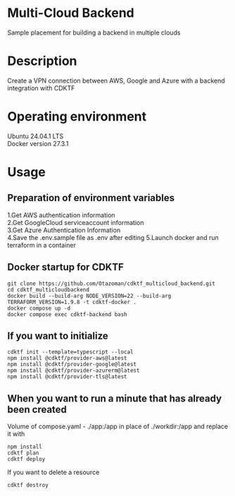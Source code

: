 # Multi-Cloud Backend

Sample placement for building a backend in multiple clouds

# Description

Create a VPN connection between AWS, Google and Azure with a backend integration with CDKTF

# Operating environment

Ubuntu 24.04.1 LTS  
Docker version 27.3.1

# Usage

## Preparation of environment variables

1.Get AWS authentication information  
2.Get GoogleCloud serviceaccount information  
3.Get Azure Authentication Information  
4.Save the .env.sample file as .env after editing 5.Launch docker and run terraform in a container

## Docker startup for CDKTF

```
git clone https://github.com/Otazoman/cdktf_multicloud_backend.git
cd cdktf_multicloudbackend
docker build --build-arg NODE_VERSION=22 --build-arg TERRAFORM_VERSION=1.9.8 -t cdktf-docker .
docker compose up -d
docker compose exec cdktf-backend bash
```

## If you want to initialize

```
cdktf init --template=typescript --local
npm install @cdktf/provider-aws@latest
npm install @cdktf/provider-google@latest
npm install @cdktf/provider-azurerm@latest
npm install @cdktf/provider-tls@latest
```

## When you want to run a minute that has already been created

Volume of compose.yaml - ./app:/app in place of ./workdir:/app and replace it with

```
npm install
cdktf plan
cdktf deploy
```

If you want to delete a resource

```
cdktf destroy
```
